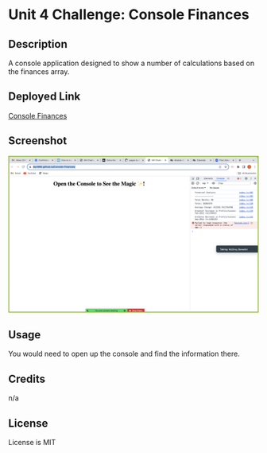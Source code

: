 # Unit 4 Challenge: Console Finances

## Description

A console application designed to show a number of calculations based on the finances array.

## Deployed Link

[Console Finances](https://jkp1990.github.io/Console-Finances/)

## Screenshot

![Screenshot](./Screenshot.png)

## Usage

You would need to open up the console and find the information there.

## Credits

n/a

## License

License is MIT
